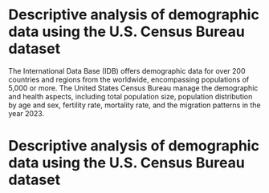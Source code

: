 # Descriptive analysis of demographic data using the U.S. Census Bureau dataset
The International Data Base (IDB) offers demographic data for over 200 countries and regions from the worldwide, encompassing populations of 5,000 or more. The United States Census Bureau manage the demographic and health aspects, including total population size, population distribution by age and sex, fertility rate, mortality rate, and the migration patterns in the year 2023.


# Descriptive analysis of demographic data using the U.S. Census Bureau dataset
